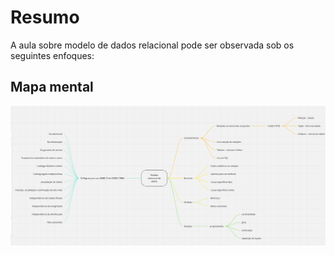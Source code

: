 # Resumo

A aula sobre modelo de dados relacional pode ser observada sob os seguintes enfoques:

## Mapa mental

![Mapa mental da aula](../../../../../images/banco_de_dados/bancoDeDados21.png)